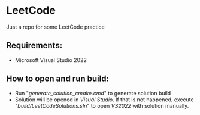 # LeetCode
Just a repo for some LeetCode practice

## Requirements:
- Microsoft Visual Studio 2022

## How to open and run build:
- Run "_generate_solution_cmake.cmd_" to generate solution build
- Solution will be opened in _Visual Studio_. If that is not happened, execute "_build/LeetCodeSolutions.sln_" to open _VS2022_ with solution manually.